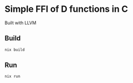 # Simple FFI of D functions in C

Built with LLVM

## Build

```sh
nix build
```

## Run

```sh
nix run
```
